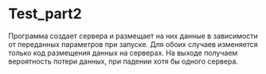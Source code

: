 # Test_part2
Программа создает сервера и размещает на них данные в зависимости от переданных параметров при запуске.
Для обоих случаев изменяется только код размещения данных на серверах.
На выходе получаем вероятность потери данных, при падении хотя бы одного сервера.
